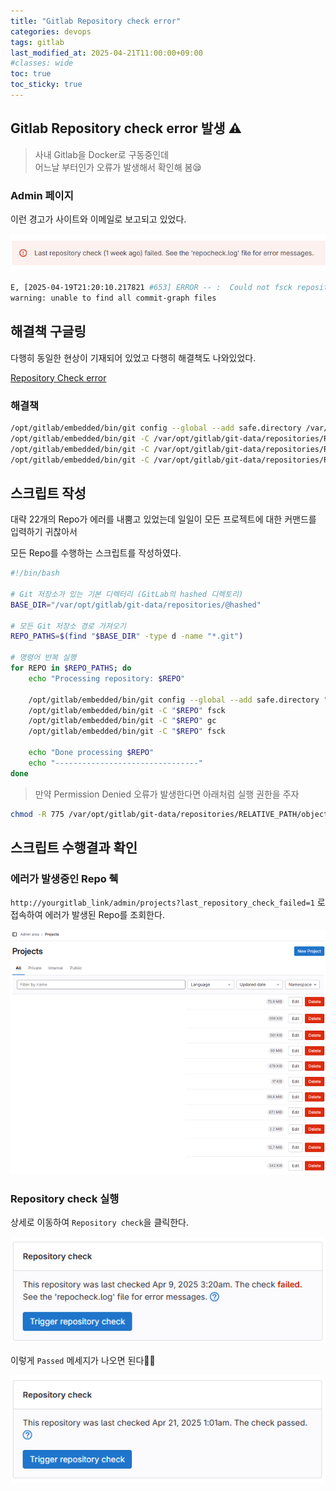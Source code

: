 ```yaml
---
title: "Gitlab Repository check error"
categories: devops
tags: gitlab
last_modified_at: 2025-04-21T11:00:00+09:00
#classes: wide
toc: true
toc_sticky: true
---
```


## Gitlab Repository check error 발생 ⚠️

> 사내 Gitlab을 Docker로 구동중인데  
> 어느날 부터인가 오류가 발생해서 확인해 봄😪

### Admin 페이지

이런 경고가 사이트와 이메일로 보고되고 있었다.

![repository-error-1](/images/2024-09-04-devops-Gitlab-repository-check/2025-04-21-09-51-03.png)

```bash
E, [2025-04-19T21:20:10.217821 #653] ERROR -- :  Could not fsck repository: warning: unable to find all commit-graph files
warning: unable to find all commit-graph files
```

## 해결책 구글링

다행히 동일한 현상이 기재되어 있었고 다행히 해결책도 나와있었다.

[Repository Check error](https://forum.gitlab.com/t/gitlab-projects-failed-their-last-repository-check/19147)

### 해결책

```bash
/opt/gitlab/embedded/bin/git config --global --add safe.directory /var/opt/gitlab/git-data/repositories/RELATIVE_PATH
/opt/gitlab/embedded/bin/git -C /var/opt/gitlab/git-data/repositories/RELATIVE_PATH fsck
/opt/gitlab/embedded/bin/git -C /var/opt/gitlab/git-data/repositories/RELATIVE_PATH gc
/opt/gitlab/embedded/bin/git -C /var/opt/gitlab/git-data/repositories/RELATIVE_PATH fsck
```

## 스크립트 작성

대략 22개의 Repo가 에러를 내뿜고 있었는데 일일이 모든 프로젝트에 대한 커맨드를 입력하기 귀찮아서

모든 Repo를 수행하는 스크립트를 작성하였다.

```bash
#!/bin/bash

# Git 저장소가 있는 기본 디렉터리 (GitLab의 hashed 디렉토리)
BASE_DIR="/var/opt/gitlab/git-data/repositories/@hashed"

# 모든 Git 저장소 경로 가져오기
REPO_PATHS=$(find "$BASE_DIR" -type d -name "*.git")

# 명령어 반복 실행
for REPO in $REPO_PATHS; do
    echo "Processing repository: $REPO"

    /opt/gitlab/embedded/bin/git config --global --add safe.directory "$REPO"
    /opt/gitlab/embedded/bin/git -C "$REPO" fsck
    /opt/gitlab/embedded/bin/git -C "$REPO" gc
    /opt/gitlab/embedded/bin/git -C "$REPO" fsck

    echo "Done processing $REPO"
    echo "--------------------------------"
done
```

> 만약 Permission Denied 오류가 발생한다면 아래처럼 실행 권한을 주자

```bash
chmod -R 775 /var/opt/gitlab/git-data/repositories/RELATIVE_PATH/objects/pack
```

## 스크립트 수행결과 확인

### 에러가 발생중인 Repo 췍

`http://yourgitlab_link/admin/projects?last_repository_check_failed=1` 로 접속하여 에러가 발생된 Repo를 조회한다.

![repo-list1](/images/2024-09-04-devops-Gitlab-repository-check/2025-04-21-09-59-44.png)

### Repository check 실행

상세로 이동하여 `Repository check`을 클릭한다.

![repo-view1](/images/2024-09-04-devops-Gitlab-repository-check/2025-04-21-10-00-16.png)

이렇게 `Passed` 메세지가 나오면 된다🎉✨

![repo-passwd](/images/2024-09-04-devops-Gitlab-repository-check/2025-04-21-10-02-01.png)
